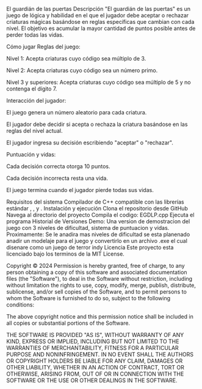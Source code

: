 El guardián de las puertas
Descripción
"El guardián de las puertas" es un juego de lógica y habilidad en el que el jugador debe aceptar o rechazar criaturas mágicas basándose en reglas específicas que cambian con cada nivel. El objetivo es acumular la mayor cantidad de puntos posible antes de perder todas las vidas.

Cómo jugar
Reglas del juego:

Nivel 1: Acepta criaturas cuyo código sea múltiplo de 3.

Nivel 2: Acepta criaturas cuyo código sea un número primo.

Nivel 3 y superiores: Acepta criaturas cuyo código sea múltiplo de 5 y no contenga el dígito 7.

Interacción del jugador:

El juego genera un número aleatorio para cada criatura.

El jugador debe decidir si acepta o rechaza la criatura basándose en las reglas del nivel actual.

El jugador ingresa su decisión escribiendo "aceptar" o "rechazar".

Puntuación y vidas:

Cada decisión correcta otorga 10 puntos.

Cada decisión incorrecta resta una vida.

El juego termina cuando el jugador pierde todas sus vidas.

Requisitos del sistema
Compilador de C++ compatible con las librerías estándar <cstdlib>, <ctime>, y <string>.
Instalación y ejecución
Clona el repositorio desde GitHub
Navega al directorio del proyecto
Compila el codigo:
EGDLP.cpp
Ejecuta el programa
Historial de Versiones
Demo: Una version de demostracion del juego con 3 niveles de dificultad, sistema de puntuacion y vidas.
Proximamente: Se le anadira mas niveles de dificultad se esta planenado anadir un modelaje para el juego y convertirlo en un archivo .exe
el cual disenare como un juego de terror indy
Licencia
Este proyecto esta licenciado bajo los terminos de la MIT License.

Copyright © 2024
Permission is hereby granted, free of charge, to any person obtaining a copy of this software and associated documentation files (the "Software"),
to deal in the Software without restriction, including without limitation the rights to use, copy, modify, merge, publish, distribute, sublicense, and/or 
sell copies of the Software, and to permit persons to whom the Software is furnished to do so, subject to the following conditions:

The above copyright notice and this permission notice shall be included in all copies or substantial portions of the Software.

THE SOFTWARE IS PROVIDED "AS IS", WITHOUT WARRANTY OF ANY KIND, EXPRESS OR IMPLIED, INCLUDING BUT NOT LIMITED TO THE WARRANTIES OF MERCHANTABILITY, 
FITNESS FOR A PARTICULAR PURPOSE AND NONINFRINGEMENT. IN NO EVENT SHALL THE AUTHORS OR COPYRIGHT HOLDERS BE LIABLE FOR ANY CLAIM, DAMAGES OR OTHER LIABILITY, 
WHETHER IN AN ACTION OF CONTRACT, TORT OR OTHERWISE, ARISING FROM, OUT OF OR IN CONNECTION WITH THE SOFTWARE OR THE USE OR OTHER DEALINGS IN THE SOFTWARE.
